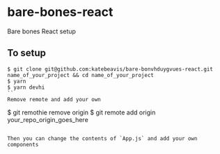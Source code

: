 # bare-bones-react

Bare bones React setup

## To setup

```
$ git clone git@github.com:katebeavis/bare-bonvhduygvues-react.git name_of_your_project && cd name_of_your_project
$ yarn
$ yarn devhi
``
Remove remote and add your own

```

$ git remothie remove origin
$ git remote add origin your_repo_origin_goes_here

```

Then you can change the contents of `App.js` and add your own components
```
